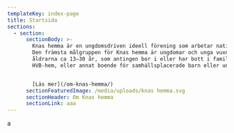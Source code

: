 ```yaml
---
templateKey: index-page
title: Startsida
sections:
  - section:
      sectionBody: >-
        Knas hemma är en ungdomsdriven ideell förening som arbetar nationellt.
        Den främsta målgruppen för Knas hemma är ungdomar och unga vuxna i
        åldrarna ca 13–30 år, som antingen bor i eller har bott i familjehem,
        HVB-hem, eller annat boende för samhällsplacerade barn eller unga.


        [Läs mer](/om-knas-hemma/)
      sectionFeaturedImage: /media/uploads/knas hemma.svg
      sectionHeader: Om Knas hemma
      sectionLink: aaa
---
```

a
